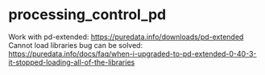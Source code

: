 # processing_control_pd

Work with pd-extended: https://puredata.info/downloads/pd-extended
Cannot load libraries bug can be solved: https://puredata.info/docs/faq/when-i-upgraded-to-pd-extended-0-40-3-it-stopped-loading-all-of-the-libraries

